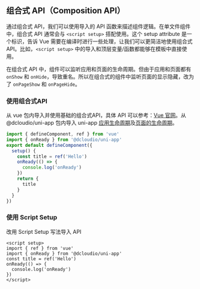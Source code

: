 ## 组合式 API（Composition API）

通过组合式 API，我们可以使用导入的 API 函数来描述组件逻辑。在单文件组件中，组合式 API 通常会与 `<script setup>` 搭配使用。这个 setup attribute 是一个标识，告诉 Vue 需要在编译时进行一些处理，让我们可以更简洁地使用组合式 API。比如，`<script setup>` 中的导入和顶层变量/函数都能够在模板中直接使用。

在组合式 API 中，组件可以监听应用和页面的生命周期。但由于应用和页面都有 `onShow` 和 `onHide`，导致重名。所以在组合式的组件中监听页面的显示隐藏，改为了 `onPageShow` 和 `onPageHide`。

### 使用组合式API

从 vue 包内导入并使用基础的组合式API，具体 API 可以参考：[Vue 官网](https://cn.vuejs.org/api/composition-api-setup.html)。从 @dcloudio/uni-app 包内导入 uni-app [应用生命周期](/collocation/App.md#applifecycle)及[页面的生命周期](/tutorial/page.md#lifecycle)。

  ```js
  import { defineComponent, ref } from 'vue'
  import { onReady } from '@dcloudio/uni-app'
  export default defineComponent({
    setup() {
      const title = ref('Hello')
      onReady(() => {
        console.log('onReady')
      })
      return {
        title
      }
    }
  })
  ```

### 使用 Script Setup

改用 Script Setup 写法导入 API

  ```vue
  <script setup>
  import { ref } from 'vue'
  import { onReady } from '@dcloudio/uni-app'
  const title = ref('Hello')
  onReady(() => {
    console.log('onReady')
  })
  </script>
  ```
